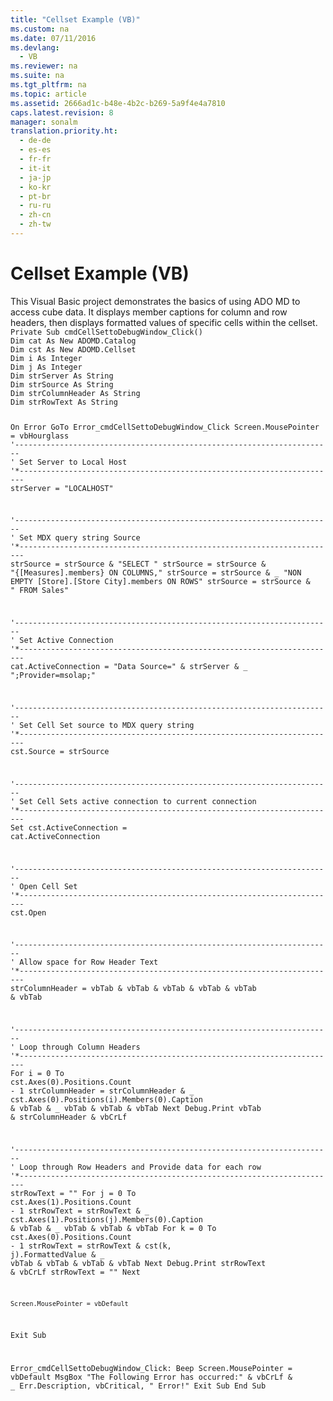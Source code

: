 ```yaml
---
title: "Cellset Example (VB)"
ms.custom: na
ms.date: 07/11/2016
ms.devlang: 
  - VB
ms.reviewer: na
ms.suite: na
ms.tgt_pltfrm: na
ms.topic: article
ms.assetid: 2666ad1c-b48e-4b2c-b269-5a9f4e4a7810
caps.latest.revision: 8
manager: sonalm
translation.priority.ht: 
  - de-de
  - es-es
  - fr-fr
  - it-it
  - ja-jp
  - ko-kr
  - pt-br
  - ru-ru
  - zh-cn
  - zh-tw
---
```

# Cellset Example (VB)
<?xml version="1.0" encoding="utf-8"?>
<developerReferenceWithoutSyntaxDocument xmlns="http://ddue.schemas.microsoft.com/authoring/2003/5" xmlns:xlink="http://www.w3.org/1999/xlink" xmlns:xsi="http://www.w3.org/2001/XMLSchema-instance" xsi:schemaLocation="http://ddue.schemas.microsoft.com/authoring/2003/5 http://dduestorage.blob.core.windows.net/ddueschema/developer.xsd">
  <introduction>
    <para>This Visual Basic project demonstrates the basics of using ADO MD to access cube data. It displays member captions for column and row headers, then displays formatted values of specific cells within the cellset.</para>
  </introduction>
  <section>
    <content>
      <code>Private Sub cmdCellSettoDebugWindow_Click()
Dim cat As New ADOMD.<codeFeaturedElement>Catalog</codeFeaturedElement>
Dim cst As New ADOMD.<codeFeaturedElement>Cellset</codeFeaturedElement>
Dim i As Integer
Dim j As Integer
Dim strServer As String
Dim strSource As String
Dim strColumnHeader As String
Dim strRowText As String

On Error GoTo Error_cmdCellSettoDebugWindow_Click
Screen.MousePointer = vbHourglass
'*-----------------------------------------------------------------------
'* Set Server to Local Host
'*-----------------------------------------------------------------------
    strServer = "LOCALHOST"

'*-----------------------------------------------------------------------
'* Set MDX query string Source
'*-----------------------------------------------------------------------
    strSource = strSource &amp; "SELECT "
    strSource = strSource &amp; "{[Measures].members} ON COLUMNS,"
    strSource = strSource &amp; _
        "NON EMPTY [Store].[Store City].members ON ROWS"
    strSource = strSource &amp; " FROM Sales"

'*-----------------------------------------------------------------------
'* Set Active Connection
'*-----------------------------------------------------------------------
        cat.ActiveConnection = "Data Source=" &amp; strServer &amp; _
            ";Provider=msolap;"

'*-----------------------------------------------------------------------
'* Set Cell Set source to MDX query string
'*-----------------------------------------------------------------------
        cst.<codeFeaturedElement>Source</codeFeaturedElement> = strSource

'*-----------------------------------------------------------------------
'* Set Cell Sets active connection to current connection
'*-----------------------------------------------------------------------
    Set cst.<codeFeaturedElement>ActiveConnection</codeFeaturedElement> = cat.<codeFeaturedElement>ActiveConnection</codeFeaturedElement>

'*-----------------------------------------------------------------------
'* Open Cell Set
'*-----------------------------------------------------------------------
    cst.<codeFeaturedElement>Open</codeFeaturedElement>

'*-----------------------------------------------------------------------
'* Allow space for Row Header Text
'*-----------------------------------------------------------------------
strColumnHeader = vbTab &amp; vbTab &amp; vbTab &amp; vbTab &amp; vbTab &amp; vbTab

'*-----------------------------------------------------------------------
'* Loop through Column Headers
'*-----------------------------------------------------------------------
       For i = 0 To cst.<codeFeaturedElement>Axes</codeFeaturedElement>(0).<codeFeaturedElement>Positions</codeFeaturedElement>.Count - 1
            strColumnHeader = strColumnHeader &amp; _
                cst.Axes(0).Positions(i).<codeFeaturedElement>Members</codeFeaturedElement>(0).<codeFeaturedElement>Caption</codeFeaturedElement> &amp; vbTab &amp; _
                    vbTab &amp; vbTab &amp; vbTab
       Next
       Debug.Print vbTab &amp; strColumnHeader &amp; vbCrLf

'*-----------------------------------------------------------------------
'* Loop through Row Headers and Provide data for each row
'*-----------------------------------------------------------------------
        strRowText = ""
        For j = 0 To cst.<codeFeaturedElement>Axes</codeFeaturedElement>(1).<codeFeaturedElement>Positions</codeFeaturedElement>.Count - 1
            strRowText = strRowText &amp; _
                cst.Axes(1).Positions(j).<codeFeaturedElement>Members</codeFeaturedElement>(0).<codeFeaturedElement>Caption</codeFeaturedElement> &amp; vbTab &amp; _
                    vbTab &amp; vbTab &amp; vbTab
            For k = 0 To cst.<codeFeaturedElement>Axes</codeFeaturedElement>(0).<codeFeaturedElement>Positions</codeFeaturedElement>.Count - 1
                strRowText = strRowText &amp; cst(k, j).<codeFeaturedElement>FormattedValue</codeFeaturedElement> &amp; _
                    vbTab &amp; vbTab &amp; vbTab &amp; vbTab
            Next
            Debug.Print strRowText &amp; vbCrLf
            strRowText = ""
        Next

    Screen.MousePointer = vbDefault
Exit Sub

Error_cmdCellSettoDebugWindow_Click:
   Beep
   Screen.MousePointer = vbDefault
   MsgBox "The Following Error has occurred:" &amp; vbCrLf &amp; _
      Err.Description, vbCritical, " Error!"
   Exit Sub
End Sub</code>
    </content>
  </section>
  <relatedTopics />
</developerReferenceWithoutSyntaxDocument>